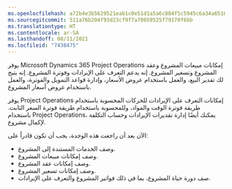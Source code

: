 ```yaml
---
ms.openlocfilehash: a72b4e3b5629521eab1c0e51d1a5a6c804f5c5945c6a34a65164cd864960f602
ms.sourcegitcommit: 511a76b204f93d23cf9f7a70059525f79170f6bb
ms.translationtype: HT
ms.contentlocale: ar-SA
ms.lasthandoff: 08/11/2021
ms.locfileid: "7438475"
---
```

يوفر Microsoft Dynamics 365 Project Operations إمكانات مبيعات المشروع وعقد المشروع وتسعير المشروع. إنه يدعم التعرف على الإيرادات وفوترة المشروع. إنه يتيح لك تقدير البيع، والعمل باستخدام عروض الأسعار، وإدارة قواعد التمويل والفوترة، والعمل باستخدام عروض أسعار المشروع.

يوفر Project Operations إمكانات التعرف على الإيرادات للحركات المحسوبة باستخدام طريقة فوترة الوقت والمواد، وللمحسوبة باستخدام طريقة فوترة السعر الثابت. باستخدام Project Operations، يمكنك أيضًا إدارة تقديرات الإيرادات وحساب التكلفة لإكمال مشروع.

الآن بعد أن راجعت هذه الوحدة، يجب أن تكون قادراً على:

 -  وصف الخدمات المستندة إلى المشروع.
 -  وصف إمكانات مبيعات المشروع.
 -  وصف إمكانات عقد المشروع.
 -  وصف إمكانات تسعير المشروع.
 -  صف دورة حياة المشروع، بما في ذلك فواتير المشروع والتعرف على الإيرادات.
